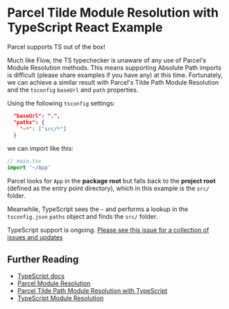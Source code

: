 # Parcel Tilde Module Resolution with TypeScript React Example

Parcel supports TS out of the box!

Much like Flow, the TS typechecker is unaware of any use of Parcel's Module Resolution methods. This means supporting Absolute Path imports is difficult (please share examples if you have any) at this time. Fortunately, we can achieve a similar result with Parcel's Tilde Path Module Resolution and the `tsconfig` `baseUrl` and `path` properties.

Using the following `tsconfig` settings:

```json
  "baseUrl": ".",
  "paths": {
    "~*": ["src/*"]
  }
```

we can import like this:

```javascript
// main.tsx
import '~/App'
```

Parcel looks for `App` in the **package root** but falls back to the **project root** (defined as the entry point directory), which in this example is the `src/` folder.

Meanwhile, TypeScript sees the `~` and performs a lookup in the `tsconfig.json` `paths` object and finds the `src/` folder.

TypeScript support is ongoing. [Please see this issue for a collection of issues and updates](https://github.com/parcel-bundler/parcel/issues/1378)

## Further Reading

- [TypeScript docs](https://www.typescriptlang.org/docs/home.html)
- [Parcel Module Resolution](https://parceljs.org/module_resolution.html)
- [Parcel Tilde Path Module Resolution with TypeScript](https://parceljs.org/module_resolution.html#typescript-~-resolution)
- [TypeScript Module Resolution](https://www.typescriptlang.org/docs/handbook/module-resolution.html)
